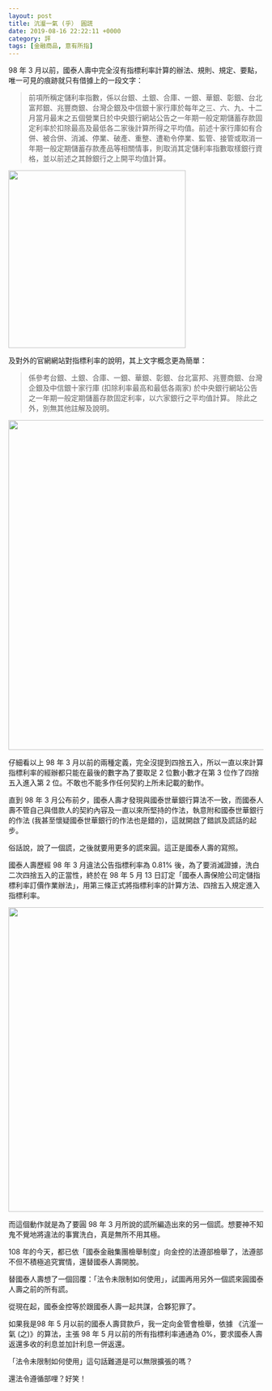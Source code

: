 ```yaml
---
layout: post
title: 沆瀣一氣 (乎） 圓謊
date: 2019-08-16 22:22:11 +0000
category: 評
tags: [金融商品, 意有所指]
---
```


98 年 3 月以前，國泰人壽中完全沒有指標利率計算的辦法、規則、規定、要點，唯一可見的痕跡就只有借據上的一段文字：

> 前項所稱定儲利率指數，係以台銀、土銀、合庫、一銀、華銀、彰銀、台北富邦銀、兆豐商銀、台灣企銀及中信銀十家行庫於每年之三、六、九、十二月當月最末之五個營業日於中央銀行網站公告之一年期一般定期儲蓄存款固定利率於扣除最高及最低各二家後計算所得之平均值。前述十家行庫如有合併、被合併、消滅、停業、破產、重整、遭勒令停業、監管、接管或取消一年期一般定期儲蓄存款產品等相關情事，則取消其定儲利率指數取樣銀行資格，並以前述之其餘銀行之上開平均值計算。

<img src="https://doltegg.github.io/cathax/assets/img/2019/illegal1jpg" style="width:350px"/>

及對外的官網網站對指標利率的說明，其上文字概念更為簡單：
>係參考台銀、土銀、合庫、一銀、華銀、彰銀、台北富邦、兆豐商銀、台灣企銀及中信銀十家行庫 (扣除利率最高和最低各兩家) 於中央銀行網站公告之一年期一般定期儲蓄存款固定利率，以六家銀行之平均值計算。
除此之外，別無其他註解及說明。

<img src="https://doltegg.github.io/cathax/assets/img/2019/illegal2jpg" style="width:650px"/>

仔細看以上 98 年 3 月以前的兩種定義，完全沒提到四捨五入，所以一直以來計算指標利率的經辦都只能在最後的數字為了要取足 2 位數小數才在第 3 位作了四捨五入進入第 2 位。不敢也不能多作任何契約上所未記載的動作。

直到 98 年 3 月公布前夕，國泰人壽才發現與國泰世華銀行算法不一致，而國泰人壽不管自己與借款人的契約內容及一直以來所堅持的作法，執意附和國泰世華銀行的作法 (我甚至懷疑國泰世華銀行的作法也是錯的)，這就開啟了錯誤及謊話的起步。

俗話說，說了一個謊，之後就要用更多的謊來圓。這正是國泰人壽的寫照。

國泰人壽歷經 98 年 3 月違法公告指標利率為 0.81% 後，為了要消滅證據，洗白二次四捨五入的正當性，終於在 98 年 5 月 13 日訂定「國泰人壽保險公司定儲指標利率訂價作業辦法」，用第三條正式將指標利率的計算方法、四捨五入規定進入指標利率。

<img src="https://doltegg.github.io/cathax/assets/img/2019/illegal3jpg" style="width:600px"/>

而這個動作就是為了要圓 98 年 3 月所說的謊所編造出來的另一個謊。想要神不知鬼不覺地將違法的事實洗白，真是無所不用其極。

108 年的今天，都已依「國泰金融集團檢舉制度」向金控的法遵部檢舉了，法遵部不但不積極追究實情，還替國泰人壽開脫。

替國泰人壽想了一個回覆：「法令未限制如何使用」，試圖再用另外一個謊來圓國泰人壽之前的所有謊。

從現在起，國泰金控等於跟國泰人壽一起共謀，合夥犯罪了。

如果我是98 年 5 月以前的國泰人壽貸款戶，我一定向金管會檢舉，依據 《沆瀣一氣 (之)》的算法，主張 98 年 5 月以前的所有指標利率通通為 0%，要求國泰人壽返還多收的利息並加計利息一併返還。

「法令未限制如何使用」這句話難道是可以無限擴張的嗎？

還法令遵循部哩？好笑！

